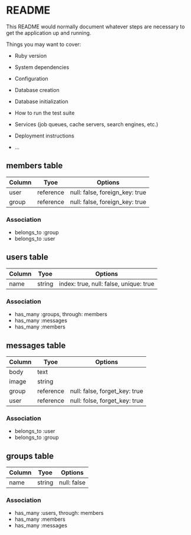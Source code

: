# README

This README would normally document whatever steps are necessary to get the
application up and running.

Things you may want to cover:

* Ruby version

* System dependencies

* Configuration

* Database creation

* Database initialization

* How to run the test suite

* Services (job queues, cache servers, search engines, etc.)

* Deployment instructions

* ...

## members table

|Column|Tyoe|Options|
|------|----|-------|
|user|reference|null: false, foreign_key: true|
|group|reference|null: false, foreign_key: true|

### Association
- belongs_to :group
- belongs_to :user


## users table


|Column|Tyoe|Options|
|------|----|-------|
|name|string|index: true, null: false, unique: true|

### Association
- has_many :groups, through: members
- has_many :messages
- has_many :members


## messages table


|Column|Tyoe|Options|
|------|----|-------|
|body|text|
|image|string|
|group|reference|null: false, forget_key: true|
|user|reference|null: folse, forget_key: true|

### Association
- belongs_to :user
- belongs_to :group

## groups table

|Column|Tyoe|Options|
|------|----|-------|
|name|string|null: false

### Association
- has_many :users, through: members
- has_many :members
- has_many :messages
